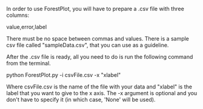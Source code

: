 In order to use ForestPlot, you will have to prepare a .csv file with three columns:

value,error,label

There must be no space between commas and values. There is a sample csv file called "sampleData.csv", that you can use as a guideline.

After the .csv file is ready, all you need to do is run the following command from the terminal.

python ForestPlot.py -i csvFile.csv -x "xlabel"

Where csvFile.csv is the name of the file with your data and "xlabel" is the label that you want to give to the x axis. The -x argument is optional and you don't have to specify it (in which case, 'None' will be used).
